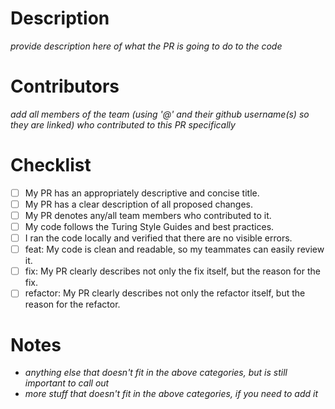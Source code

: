 # Description
_provide description here of what the PR is going to do to the code_

# Contributors
_add all members of the team (using '@' and their github username(s) so they are linked) who contributed to this PR specifically_

# Checklist
- [ ] My PR has an appropriately descriptive and concise title.
- [ ] My PR has a clear description of all proposed changes.
- [ ] My PR denotes any/all team members who contributed to it.
- [ ] My code follows the Turing Style Guides and best practices.
- [ ] I ran the code locally and verified that there are no visible errors.
- [ ] feat: My code is clean and readable, so my teammates can easily review it.
- [ ] fix: My PR clearly describes not only the fix itself, but the reason for the fix.
- [ ] refactor: My PR clearly describes not only the refactor itself, but the reason for the refactor.

# Notes
- _anything else that doesn't fit in the above categories, but is still important to call out_
- _more stuff that doesn't fit in the above categories, if you need to add it_
